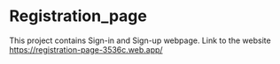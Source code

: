 # Registration_page
This project contains Sign-in and Sign-up webpage.
Link to the website
https://registration-page-3536c.web.app/
